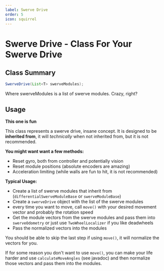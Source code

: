 ```yaml
---
label: Swerve Drive
order: 5
icon: squirrel
---
```


# Swerve Drive - Class For Your Swerve Drive

## Class Summary
```java
SwerveDrive(List<T> swerveModules);
```
Where swerveModules is a list of swerve modules. Crazy, right?

## Usage
**This one is fun**

This class represents a swerve drive, insane concept. It is designed to be **inherited from**, it will *technically* when not inherited from, but it is not recommended.

**You might want want a few methods:**
- Reset gyro, both from controller and potentially vision
- Reset module positions (absolute encoders are amazing)
- Acceleration limiting (while walls are fun to hit, it is not recommended)

**Typical Usage:**
- Create a list of swerve modules that inherit from (`differentialSwerveModuleBase` or `swerveModuleBase`)
- Create a `swerveDrive` object with the list of the swerve modules
- every time you want to move, call `move()` with your desired movement vector and probably the rotation speed
- Get the module vectors from the swerve modules and pass them into `swerveOdometry` or just use `TwoWheelLocalizer` if you like deadwheels
- Pass the normalized vectors into the modules

You should be able to skip the last step if using `move()`, it will normalize the vectors for you.

If for some reason you don't want to use `move()`, you can make your life harder and use `calculateMoveAngles` (see javadoc) and then normalize those vectors and pass them into the modules.
